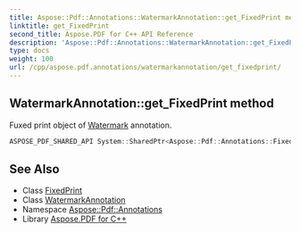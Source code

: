 ```yaml
---
title: Aspose::Pdf::Annotations::WatermarkAnnotation::get_FixedPrint method
linktitle: get_FixedPrint
second_title: Aspose.PDF for C++ API Reference
description: 'Aspose::Pdf::Annotations::WatermarkAnnotation::get_FixedPrint method. Fuxed print object of Watermark annotation in C++.'
type: docs
weight: 100
url: /cpp/aspose.pdf.annotations/watermarkannotation/get_fixedprint/
---
```

## WatermarkAnnotation::get_FixedPrint method


Fuxed print object of [Watermark](../../../aspose.pdf/watermark/) annotation.

```cpp
ASPOSE_PDF_SHARED_API System::SharedPtr<Aspose::Pdf::Annotations::FixedPrint> Aspose::Pdf::Annotations::WatermarkAnnotation::get_FixedPrint()
```

## See Also

* Class [FixedPrint](../../fixedprint/)
* Class [WatermarkAnnotation](../)
* Namespace [Aspose::Pdf::Annotations](../../)
* Library [Aspose.PDF for C++](../../../)
